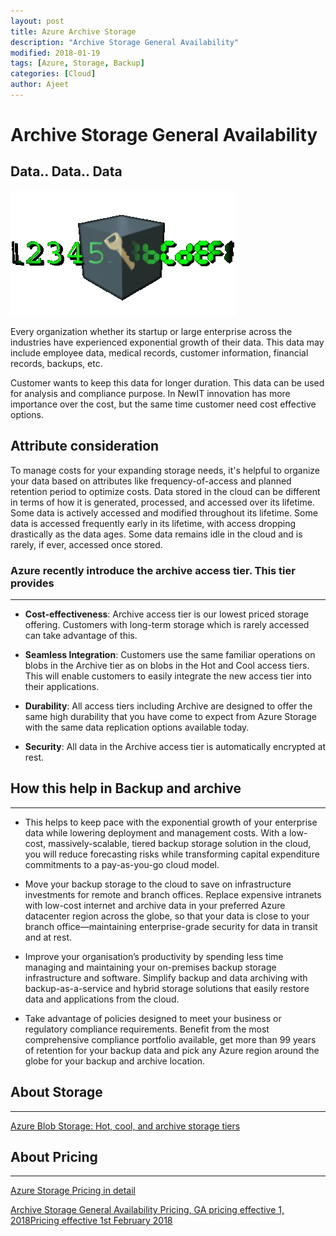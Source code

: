 ```yaml
---
layout: post
title: Azure Archive Storage
description: "Archive Storage General Availability"
modified: 2018-01-19
tags: [Azure, Storage, Backup]
categories: [Cloud]
author: Ajeet
---
```

# Archive Storage General Availability

Data.. Data.. Data 
-

![Data Growth ](/images/others/data.webp)


Every organization whether its startup or large enterprise across the industries have experienced exponential growth of their data. This data may include employee data, medical records, customer information, financial records, backups, etc.

Customer wants to keep this data for longer duration. This data can be used for analysis and compliance purpose. In NewIT innovation has more importance over the cost, but the same time customer need cost effective options.

## **Attribute consideration**

To manage costs for your expanding storage needs, it's helpful to organize your data based on attributes like frequency-of-access and planned retention period to optimize costs. Data stored in the cloud can be different in terms of how it is generated, processed, and accessed over its lifetime. Some data is actively accessed and modified throughout its lifetime. Some data is accessed frequently early in its lifetime, with access dropping drastically as the data ages. Some data remains idle in the cloud and is rarely, if ever, accessed once stored.

### Azure recently introduce the archive access tier. This tier provides
----

*   **Cost-effectiveness**: Archive access tier is our lowest priced storage offering. Customers with long-term storage which is rarely accessed can take advantage of this. 



*   **Seamless Integration**: Customers use the same familiar operations on blobs in the Archive tier as on blobs in the Hot and Cool access tiers. This will enable customers to easily integrate the new access tier into their applications.



*   **Durability**: All access tiers including Archive are designed to offer the same high durability that you have come to expect from Azure Storage with the same data replication options available today.



*   **Security**: All data in the Archive access tier is automatically encrypted at rest.


## How this help in Backup and archive
----
*   This helps to keep pace with the exponential growth of your enterprise data while lowering deployment and management costs. With a low-cost, massively-scalable, tiered backup storage solution in the cloud, you will reduce forecasting risks while transforming capital expenditure commitments to a pay-as-you-go cloud model.

*   Move your backup storage to the cloud to save on infrastructure investments for remote and branch offices. Replace expensive intranets with low-cost internet and archive data in your preferred Azure datacenter region across the globe, so that your data is close to your branch office—maintaining enterprise-grade security for data in transit and at rest.

* Improve your organisation’s productivity by spending less time managing and maintaining your on-premises backup storage infrastructure and software. Simplify backup and data archiving with backup-as-a-service and hybrid storage solutions that easily restore data and applications from the cloud.

* Take advantage of policies designed to meet your business or regulatory compliance requirements. Benefit from the most comprehensive compliance portfolio available, get more than 99 years of retention for your backup data and pick any Azure region around the globe for your backup and archive location.


## About Storage
---

[Azure Blob Storage: Hot, cool, and archive storage tiers](https://docs.microsoft.com/en-us/azure/storage/blobs/storage-blob-storage-tiers)


## About Pricing
---
[Azure Storage Pricing in detail](
https://azure.microsoft.com/en-in/pricing/details/storage/)

  [Archive Storage General Availability Pricing, GA pricing effective 1, 2018Pricing effective 1st February 2018](https://azure.microsoft.com/en-in/pricing/details/storage/blobs/archive-ga/)